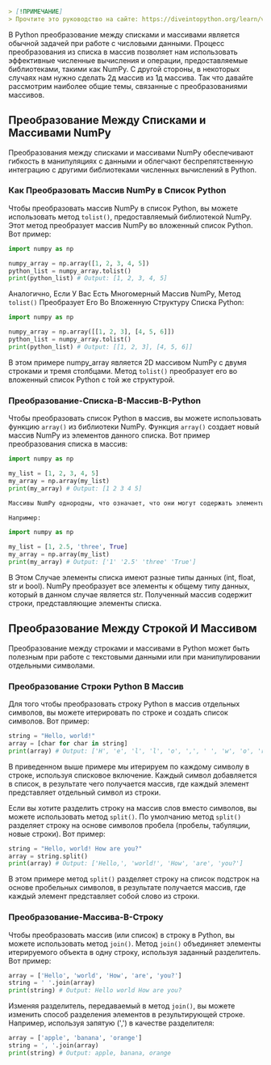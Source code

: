 ```markdown
> [!ПРИМЕЧАНИЕ]
> Прочтите это руководство на сайте: https://diveintopython.org/learn/variables/array/convert
```

В Python преобразование между списками и массивами является обычной задачей при работе с числовыми данными. Процесс преобразования из списка в массив позволяет нам использовать эффективные численные вычисления и операции, предоставляемые библиотеками, такими как NumPy. С другой стороны, в некоторых случаях нам нужно сделать 2д массив из 1д массива. Так что давайте рассмотрим наиболее общие темы, связанные с преобразованиями массивов.

## Преобразование Между Списками и Массивами NumPy

Преобразования между списками и массивами NumPy обеспечивают гибкость в манипуляциях с данными и облегчают беспрепятственную интеграцию с другими библиотеками численных вычислений в Python.

### Как Преобразовать Массив NumPy в Список Python

Чтобы преобразовать массив NumPy в список Python, вы можете использовать метод `tolist()`, предоставляемый библиотекой NumPy. Этот метод преобразует массив NumPy во вложенный список Python. Вот пример:

```python
import numpy as np

numpy_array = np.array([1, 2, 3, 4, 5])
python_list = numpy_array.tolist()
print(python_list) # Output: [1, 2, 3, 4, 5]
```

Аналогично, Если У Вас Есть Многомерный Массив NumPy, Метод `tolist()` Преобразует Его Во Вложенную Структуру Списка Python:

```python
import numpy as np

numpy_array = np.array([[1, 2, 3], [4, 5, 6]])
python_list = numpy_array.tolist()
print(python_list) # Output: [[1, 2, 3], [4, 5, 6]]
```

В этом примере numpy_array является 2D массивом NumPy с двумя строками и тремя столбцами. Метод `tolist()` преобразует его во вложенный список Python с той же структурой.

### Преобразование-Списка-В-Массив-В-Python

Чтобы преобразовать список Python в массив, вы можете использовать функцию `array()` из библиотеки NumPy. Функция `array()` создает новый массив NumPy из элементов данного списка. Вот пример преобразования списка в массив:

```python
import numpy as np

my_list = [1, 2, 3, 4, 5]
my_array = np.array(my_list)
print(my_array) # Output: [1 2 3 4 5]
```

```markdown
Массивы NumPy однородны, что означает, что они могут содержать элементы только одного типа данных. Если элементы списка различных типов, NumPy автоматически преобразует элементы к общему типу данных.

Например:
```

```python
import numpy as np

my_list = [1, 2.5, 'three', True]
my_array = np.array(my_list)
print(my_array) # Output: ['1' '2.5' 'three' 'True']
```

В Этом Случае элементы списка имеют разные типы данных (int, float, str и bool). NumPy преобразует все элементы к общему типу данных, который в данном случае является str. Полученный массив содержит строки, представляющие элементы списка.

## Преобразование Между Строкой И Массивом

Преобразование между строками и массивами в Python может быть полезным при работе с текстовыми данными или при манипулировании отдельными символами.

### Преобразование Строки Python В Массив

Для того чтобы преобразовать строку Python в массив отдельных символов, вы можете итерировать по строке и создать список символов. Вот пример:

```python
string = "Hello, world!"
array = [char for char in string]
print(array) # Output: ['H', 'e', 'l', 'l', 'o', ',', ' ', 'w', 'o', 'r', 'l', 'd', '!']
```

В приведенном выше примере мы итерируем по каждому символу в строке, используя списковое включение. Каждый символ добавляется в список, в результате чего получается массив, где каждый элемент представляет отдельный символ из строки.

Если вы хотите разделить строку на массив слов вместо символов, вы можете использовать метод `split()`. По умолчанию метод `split()` разделяет строку на основе символов пробела (пробелы, табуляции, новые строки). Вот пример:

```python
string = "Hello, world! How are you?"
array = string.split()
print(array) # Output: ['Hello,', 'world!', 'How', 'are', 'you?']
```

В этом примере метод `split()` разделяет строку на список подстрок на основе пробельных символов, в результате получается массив, где каждый элемент представляет собой слово из строки.

### Преобразование-Массива-В-Строку

Чтобы преобразовать массив (или список) в строку в Python, вы можете использовать метод `join()`. Метод `join()` объединяет элементы итерируемого объекта в одну строку, используя заданный разделитель. Вот пример:

```python
array = ['Hello', 'world', 'How', 'are', 'you?']
string = ' '.join(array)
print(string) # Output: Hello world How are you?
```

Изменяя разделитель, передаваемый в метод `join()`, вы можете изменить способ разделения элементов в результирующей строке. Например, используя запятую (',') в качестве разделителя:

```python
array = ['apple', 'banana', 'orange']
string = ', '.join(array)
print(string) # Output: apple, banana, orange
```
